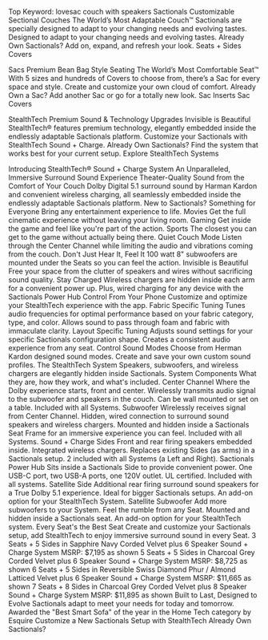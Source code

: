 Top Keyword: lovesac couch with speakers
Sactionals
Customizable Sectional Couches
The World’s Most Adaptable Couch™
Sactionals are specially designed to adapt to your changing needs and evolving tastes.
Designed to adapt to your changing needs and evolving tastes.
Already Own Sactionals?
Add on, expand, and refresh your look.
Seats + Sides
Covers

Sacs
Premium Bean Bag Style Seating
The World’s Most Comfortable Seat™
With 5 sizes and hundreds of Covers to choose from, there’s a Sac for every space and style.
Create and customize your own cloud of comfort.
Already Own a Sac?
Add another Sac or go for a totally new look.
Sac Inserts
Sac Covers

StealthTech
Premium Sound & Technology Upgrades
Invisible is Beautiful
StealthTech® features premium technology, elegantly embedded inside the endlessly adaptable Sactionals platform.
Customize your Sactionals with StealthTech Sound + Charge.
Already Own Sactionals?
Find the system that works best for your current setup.
Explore StealthTech Systems

Introducing StealthTech® Sound + Charge System
An Unparalleled, Immersive Surround Sound Experience
Theater-Quality Sound from the Comfort of Your Couch
Dolby Digital 5.1 surround sound by Harman Kardon and convenient wireless charging, all seamlessly embedded inside the endlessly adaptable Sactionals platform.
New to Sactionals?
Something for Everyone
Bring any entertainment experience to life.
Movies
Get the full cinematic experience without leaving your living room.
Gaming
Get inside the game and feel like you're part of the action.
Sports
The closest you can get to the game without actually being there.
Quiet Couch Mode
Listen through the Center Channel while limiting the audio and vibrations coming from the couch.
Don't Just Hear It, Feel It
100 watt 8" subwoofers are mounted under the Seats so you can feel the action.
Invisible is Beautiful
Free your space from the clutter of speakers and wires without sacrificing sound quality.
Stay Charged
Wireless chargers are hidden inside each arm for a convenient power up.
Plus, wired charging for any device with the Sactionals Power Hub
Control From Your Phone
Customize and optimize your StealthTech experience with the app.
Fabric Specific Tuning
Tunes audio frequencies for optimal performance based on your fabric category, type, and color.
Allows sound to pass through foam and fabric with immaculate clarity.
Layout Specific Tuning
Adjusts sound settings for your specific Sactionals configuration shape.
Creates a consistent audio experience from any seat.
Control Sound Modes
Choose from Herman Kardon designed sound modes.
Create and save your own custom sound profiles.
The StealthTech System
Speakers, subwoofers, and wireless chargers are elegantly hidden inside Sactionals.
System Components
What they are, how they work, and what's included.
Center Channel
Where the Dolby experience starts, front and center.
Wirelessly transmits audio signal to the subwoofer and speakers in the couch.
Can be wall mounted or set on a table.
Included with all Systems.
Subwoofer
Wirelessly receives signal from Center Channel.
Hidden, wired connection to surround sound speakers and wireless chargers.
Mounted and hidden inside a Sactionals Seat Frame for an immersive experience you can feel.
Included with all Systems.
Sound + Charge Sides
Front and rear firing speakers embedded inside.
Integrated wireless chargers.
Replaces existing Sides (as arms) in a Sactionals setup.
2 included with all Systems (a Left and Right).
Sactionals Power Hub
Sits inside a Sactionals Side to provide convenient power.
One USB-C port, two USB-A ports, one 120V outlet.
UL certified.
Included with all systems.
Satellite Side
Additional rear firing surround sound speakers for a True Dolby 5.1 experience.
Ideal for bigger Sactionals setups.
An add-on option for your StealthTech System.
Satellite Subwoofer
Add more subwoofers to your System.
Feel the rumble from any Seat.
Mounted and hidden inside a Sactionals seat.
An add-on option for your StealthTech system.
Every Seat's the Best Seat
Create and customize your Sactionals setup, add StealthTech to enjoy immersive surround sound in every Seat.
3 Seats + 5 Sides in Sapphire Navy Corded Velvet
plus
6 Speaker Sound + Charge System
MSRP: $7,195 as shown
5 Seats + 5 Sides in Charcoal Grey Corded Velvet plus 6 Speaker Sound + Charge System
MSRP: $8,725 as shown
6 Seats + 5 Sides in Reversible Swiss Diamond Phur / Almond Latticed Velvet
plus
6 Speaker Sound + Charge System
MSRP: $11,665 as shown
7 Seats + 8 Sides in Charcoal Grey Corded Velvet
plus
8 Speaker Sound + Charge System
MSRP: $11,895 as shown
Built to Last, Designed to Evolve
Sactionals adapt to meet your needs for today and tomorrow.
Awarded the "Best Smart Sofa" of the year in the Home Tech category by Esquire
Customize a New Sactionals Setup with StealthTech
Already Own Sactionals?
